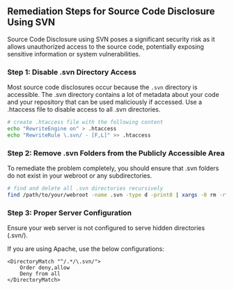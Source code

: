 

## Remediation Steps for Source Code Disclosure Using SVN

Source Code Disclosure using SVN poses a significant security risk as it allows unauthorized access to the source code, potentially exposing sensitive information or system vulnerabilities.

### Step 1: Disable .svn Directory Access
Most source code disclosures occur because the `.svn` directory is accessible. The .svn directory contains a lot of metadata about your code and your repository that can be used maliciously if accessed. Use a .htaccess file to disable access to all .svn directories.

```bash
# create .htaccess file with the following content
echo "RewriteEngine on" > .htaccess
echo "RewriteRule \.svn/ - [F,L]" >> .htaccess
```

### Step 2: Remove .svn Folders from the Publicly Accessible Area 
To remediate the problem completely, you should ensure that .svn folders do not exist in your webroot or any subdirectories. 

```bash
# find and delete all .svn directories recursively
find /path/to/your/webroot -name .svn -type d -print0 | xargs -0 rm -rf
```

### Step 3: Proper Server Configuration
Ensure your web server is not configured to serve hidden directories (.svn/).

If you are using Apache, use the below configurations:

```apacheconf
<DirectoryMatch "^/.*/\.svn/">
    Order deny,allow
    Deny from all
</DirectoryMatch>
```
